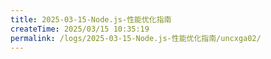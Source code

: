 ```yaml
---
title: 2025-03-15-Node.js-性能优化指南
createTime: 2025/03/15 10:35:19
permalink: /logs/2025-03-15-Node.js-性能优化指南/uncxga02/
---
```

